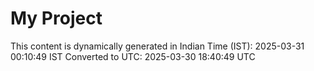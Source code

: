 # My Project

This content is dynamically generated in Indian Time (IST): 2025-03-31 00:10:49 IST
Converted to UTC: 2025-03-30 18:40:49 UTC
